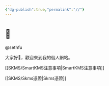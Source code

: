 ```yaml
---
{"dg-publish":true,"permalink":"//"}
---
```


# 🌲

@sethfu

大家好👋，歡迎來到我的個人網站。

[[SKMS/SmartKMS注意事項\|SmartKMS注意事項]]

[[SKMS/Skms憑證\|Skms憑證]]

